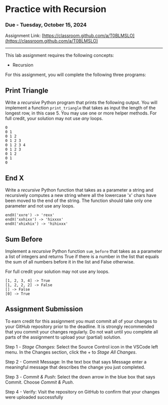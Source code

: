 # Practice with Recursion

### Due - Tuesday, October 15, 2024

Assignment Link: [https://classroom.github.com/a/T0BLMSLO](https://classroom.github.com/a/T0BLMSLO)
 
 <hr/>

This lab assignment requires the following concepts:
- Recursion

For this assignment, you will complete the following three programs:

## Print Triangle
Write a *recursive* Python program that prints the following output. You will
implement a function `print_triangle` that takes as input the length of the
longest row, in this case 5. You may use one or more helper methods. For full
credit, your solution may not use *any* loops.

```
0
0 1
0 1 2
0 1 2 3
0 1 2 3 4
0 1 2 3
0 1 2
0 1
0
```

## End X
Write a *recursive* Python function that takes as a parameter a string and
recursively computes a new string where all the lowercase 'x' chars have been
moved to the end of the string. The function should take only one parameter and 
not use any loops.

```
endX('xxre') -> 'rexx'
endX('xxhixx') -> 'hixxxx'
endX('xhixhix') -> 'hihixxx'
```

## Sum Before
Implement a *recursive* Python function `sum_before` that takes as a
parameter a list of integers and returns True if there is a number in the list
that equals the sum of all numbers before it in the list and False otherwise.

For full credit your solution may not use any loops.

```
[1, 2, 3, 4] -> True
[1, 2, 2, 2] -> False
[] -> False
[0] -> True
```

## Assignment Submission

To earn credit for this assignment you must commit all of your changes to your GitHub repository prior to the deadline. It is strongly recommended that you commit your changes regularly. Do not wait until you complete all parts of the assignment to upload your (partial) solution.

Step 1 - *Stage Changes*: Select the Source Control icon in the VSCode left menu. In the Changes section, click the + to *Stage All Changes*.

Step 2 - Commit Message: In the text box that says Message enter a meaningful message that describes the change you just completed.

Step 3 - *Commit & Push*: Select the down arrow in the blue box that says Commit. Choose *Commit & Push*.

Step 4 - Verify: Visit the repository on GitHub to confirm that your changes were uploaded successfully
